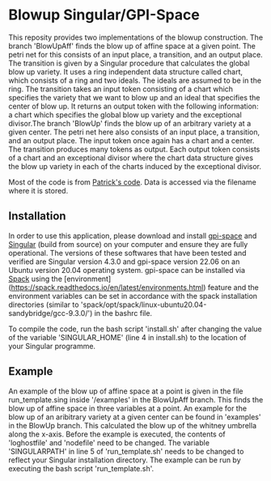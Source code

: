 # Blowup Singular/GPI-Space

This reposity provides two implementations of the blowup construction. The branch 'BlowUpAff' finds the blow up of affine space at a given point. The petri net for this consists of an input place, a transition, and an output place. The transition is given by a Singular procedure that calculates the global blow up variety. It uses a ring independent data structure called chart, which consists of a ring and two ideals. The ideals are assumed to be in the ring. The transition takes an input token consisting of a chart which specifies the variety that we want to blow up and an ideal that specifies the center of blow up. It returns an output token with the following information: a chart which specifies the global blow up variety and the exceptional divisor.The branch 'BlowUp' finds the blow up of an arbitrary variety at a given center. The petri net here also consists of an input place, a transition, and an output place. The input token once again has a chart and a center. The transition produces many tokens as output. Each output token consists of a chart and an exceptional divisor where the chart data structure gives the blow up variety in each of the charts induced by the exceptional divisor.


 Most of  the code is from [Patrick's code](https://github.com/singular-gpispace/template). Data is accessed via the filename where it is stored.


## Installation

In order to use this application, please download and install [gpi-space](http://www.gpi-space.de/) and [Singular](https://github.com/Singular/Singular) (build from source) on your computer and ensure they are fully operational. The versions of these softwares that have been tested and verified are Singular version 4.3.0 and gpi-space version 22.06 on an Ubuntu version 20.04 operating system. gpi-space can be installed via [Spack](https://spack.io/) using the [environment] (https://spack.readthedocs.io/en/latest/environments.html) feature and the environment variables can be set in accordance with the spack installation directories (similar to 'spack/opt/spack/linux-ubuntu20.04-sandybridge/gcc-9.3.0/') in the bashrc file.

To compile the code, run the bash script 'install.sh' after changing the value of the variable 'SINGULAR_HOME' (line 4 in install.sh) to the location of your Singular programme.


## Example

 An example of the blow up of affine space at a point is given in the file run_template.sing inside '/examples' in the BlowUpAff branch. This finds the blow up of affine space in three variables at a point. An example for the blow up of an aribitrary variety at a given center can be found in 'examples' in the BlowUp branch. This calculated the blow up of the whitney umbrella along the x-axis. Before the example is executed, the contents of 'loghostfile' and 'nodefile' need to be changed. The variable 'SINGULARPATH' in line 5 of 'run_template.sh' needs to be changed to reflect your Singular installation directory. The example can be run by executing the bash script 'run_template.sh'.
